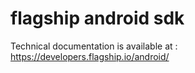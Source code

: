 # flagship android sdk

Technical documentation is available at : https://developers.flagship.io/android/


